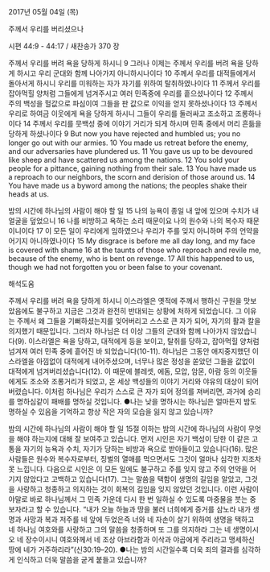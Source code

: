 2017년 05월 04일 (목)

주께서 우리를 버리셨으나



시편 44:9 - 44:17 / 새찬송가 370 장


주께서 우리를 버려 욕을 당하게 하시니
9 그러나 이제는 주께서 우리를 버려 욕을 당하게 하시고 우리 군대와 함께 나아가지 아니하시나이다 10 주께서 우리를 대적들에게서 돌아서게 하시니 우리를 미워하는 자가 자기를 위하여 탈취하였나이다 11 주께서 우리를 잡아먹힐 양처럼 그들에게 넘겨주시고 여러 민족중에 우리를 흩으셨나이다 12 주께서 주의 백성을 헐값으로 파심이여 그들을 판 값으로 이익을 얻지 못하셨나이다 13 주께서 우리로 하여금 이웃에게 욕을 당하게 하시니 그들이 우리를 둘러싸고 조소하고 조롱하나이다 14 주께서 우리를 뭇백성 중에 이야기 거리가 되게 하시며 민족 중에서 머리 흔듦을 당하게 하셨나이다
9 But now you have rejected and humbled us; you no longer go out with our armies. 10 You made us retreat before the enemy, and our adversaries have plundered us. 11 You gave us up to be devoured like sheep and have scattered us among the nations. 12 You sold your people for a pittance, gaining nothing from their sale. 13 You have made us a reproach to our neighbors, the scorn and derision of those around us. 14 You have made us a byword among the nations; the peoples shake their heads at us.

밤의 시간에 하나님의 사람이 해야 할 일
15 나의 능욕이 종일 내 앞에 있으며 수치가 내 얼굴을 덮었으니 16 나를 비방하고 욕하는 소리 때문이요 나의 원수와 나의 복수자 때문이니이다 17 이 모든 일이 우리에게 임하였으나 우리가 주를 잊지 아니하며 주의 언약을 어기지 아니하였나이다
15 My disgrace is before me all day long, and my face is covered with shame 16 at the taunts of those who reproach and revile me, because of the enemy, who is bent on revenge. 17 All this happened to us, though we had not forgotten you or been false to your covenant.

해석도움





주께서 우리를 버려 욕을 당하게 하시니
이스라엘은 옛적에 주께서 행하신 구원을 맛보았음에도 불구하고 지금은 그것과 완전히 반대되는 상황에 처하게 되었습니다. 그 이유는 주께서 왜 그들을 기뻐하셨는지를 잊어버리고 스스로 큰 자가 되어, 자기의 활과 칼을 의지했기 때문입니다. 그러자 하나님은 더 이상 그들의 군대와 함께 나아가지 않았습니다(9). 이스라엘은 욕을 당하고, 대적에게 등을 보이고, 탈취를 당하고, 잡아먹힐 양처럼 넘겨져 여러 민족 중에 흩어진 바 되었습니다(10-11). 하나님은 그동안 애지중지했던 이스라엘을 아낌없이 대적에게 내어주셨으며, 너무나 많은 정성을 쏟았던 그들을 값없이 대적에게 넘겨버리셨습니다(12). 이 때문에 블레셋, 에돔, 모압, 암몬, 아람 등의 이웃들에게도 조소와 조롱거리가 되었고, 온 세상 백성들의 이야기 거리와 야유의 대상이 되어버렸습니다. 이처럼 하나님은 우리가 스스로 큰 자가 되어 정의를 져버리면, 과거에 승리를 명하심같이 패배를 명하실 것입니다.
●나는 낮을 명하시는 하나님은 얼마든지 밤도 명하실 수 있음을 기억하고 항상 작은 자의 모습을 잃지 않고 있습니까?

밤의 시간에 하나님의 사람이 해야 할 일
15절 이하는 밤의 시간에 하나님의 사람이 무엇을 해야 하는지에 대해 잘 보여주고 있습니다. 먼저 시인은 자기 백성이 당한 이 같은 고통을 자기의 능욕과 수치, 자기가 당하는 비방과 욕으로 받아들이고 있습니다(16). 많은 사람들은 원수와 복수자로부터, 징벌의 열매를 먹으면서도 그것이 얼마나 심각한 지조차 못 느낍니다. 다음으로 시인은 이 모든 일에도 불구하고 주를 잊지 않고 주의 언약을 어기지 않았다고 고백하고 있습니다(17). 그는 말씀을 택함이 생명의 길임을 알았고, 그것을 사랑하고 청종하고 의지하는 것이 회복의 길임을 잊지 않았던 것입니다. 이런 사람이야말로 바로 하나님께서 그 민족 가운데 다시 한 번 일하실 수 있도록 마중물을 붓는 중보자라고 할 수 있습니다. “내가 오늘 하늘과 땅을 불러 너희에게 증거를 삼노라 내가 생명과 사망과 복과 저주를 네 앞에 두었은즉 너와 네 자손이 살기 위하여 생명을 택하고 네 하나님 여호와를 사랑하고 그의 말씀을 청종하며 또 그를 의지하라 그는 네 생명이시오 네 장수이시니 여호와께서 네 조상 아브라함과 이삭과 야곱에게 주리라고 맹세하신 땅에 네가 거주하리라”(신30:19–20).
●나는 밤의 시간일수록 더욱 죄의 결과를 심각하게 인식하고 더욱 말씀을 굳게 붙들고 있습니까?